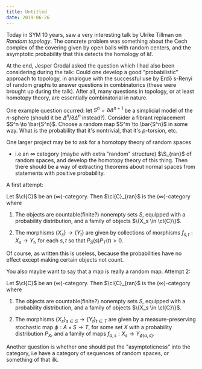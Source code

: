 ```yaml
---
title: Untitled
date: 2019-06-26
---
```

Today in SYM 10 years, saw a very interesting talk by Ulrike Tillman on
*Random topology*. The concrete problem was something about the Cech
complex of the covering given by open balls with random centers, and the
asymptotic probability that this detects the homology of $M$.

At the end, Jesper Grodal asked the question which I had also been
considering during the talk: Could one develop a good "probabilistic"
approach to topology, in analogue with the successful use by Erdő
s-Renyi of random graphs to answer questions in combinatorics (these
were brought up during the talk). After all, many questions in topology,
or at least homotopy theory, are essentially combinatorial in nature.

One example question ocurred: let $S^n = \partial \Delta^{n+1}$ be a
simplicial model of the $n$-sphere (should it be
$\Delta^n/\partial \Delta^n$ instead?). Consider a fibrant replacement
$S^n \to \bar{S^n}$. Choose a random map $S^m \to \bar{S^n}$ in some
way. What is the probability that it's nontrivial, that it's
$p$-torsion, etc.

One larger project may be to ask for a homotopy theory of random spaces
- i.e an $\infty$ category (maybe with extra "random" structure)
$\S_{ran}$ of random spaces, and develop the homotopy theory of this
thing. Then there should be a way of extracting theorems about normal
spaces from statements with positive probability.

A first attempt:

Let $\cl{C}$ be an ($\infty$)-category. Then $\cl{C}_{ran}$ is the
($\infty$)-category where

1.  The objects are countable(finite?) nonempty sets $S$, equipped with
    a probability distribution, and a family of objects
    $\{X_s \in \cl{C}\}$.

2.  The morphisms $\{X_s\} \to \{Y_t\}$ are given by collections of
    morphisms $f_{s,t}: X_s \to Y_t$, for each $s,t$ so that
    $P_S(s)P_T(t) > 0$.

Of course, as written this is useless, because the probabilities have no
effect except making certain objects not count.

You also maybe want to say that a map is really a random map. Attempt 2:

Let $\cl{C}$ be an ($\infty$)-category. Then $\cl{C}_{ran}$ is the
($\infty$)-category where

1.  The objects are countable(finite?) nonempty sets $S$, equipped with
    a probability distribution, and a family of objects
    $\{X_s \in \cl{C}\}$.

2.  The morphisms $\{X_s\}_{s\in S} \to \{Y_t\}_{t\in T}$ are given by a
    measure-preserving stochastic map $\phi: A \times S \to T$, for some
    set $X$ with a probability distribution $P_X$, and a family of maps
    $f_{a,s}:X_s \to Y_{\phi(a,s)}$.

Another question is whether one should put the "asymptoticness" into the
category, i.e have a category of sequences of random spaces, or
something of that ilk.
